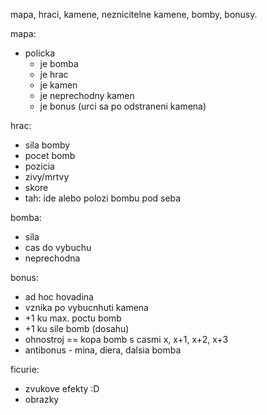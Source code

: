 mapa, hraci, kamene, neznicitelne kamene, bomby, bonusy.

mapa:
- policka
    - je bomba
    - je hrac
    - je kamen
    - je neprechodny kamen
    - je bonus (urci sa po odstraneni kamena)

hrac:
- sila bomby
- pocet bomb
- pozicia
- zivy/mrtvy
- skore
- tah: ide alebo polozi bombu pod seba

bomba:
- sila
- cas do vybuchu
- neprechodna

bonus:
- ad hoc hovadina
- vznika po vybucnhuti kamena
- +1 ku max. poctu bomb
- +1 ku sile bomb (dosahu)
- ohnostroj == kopa bomb s casmi x, x+1, x+2, x+3
- antibonus - mina, diera, dalsia bomba

ficurie:
- zvukove efekty :D
- obrazky

